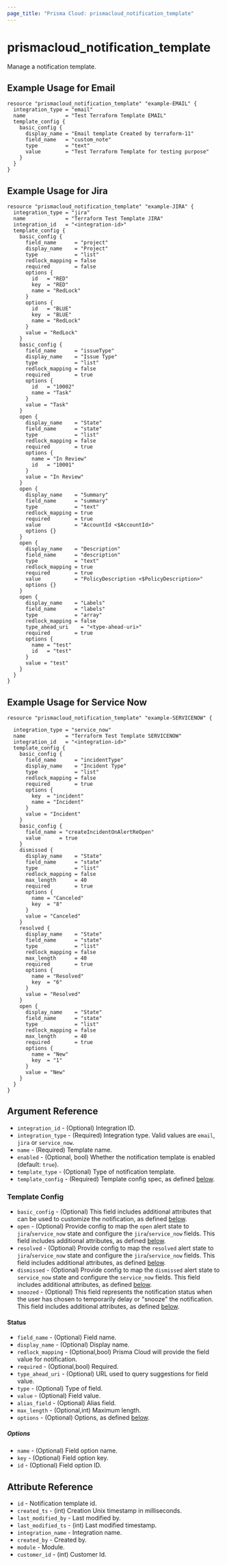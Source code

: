 ```yaml
---
page_title: "Prisma Cloud: prismacloud_notification_template"
---
```


# prismacloud_notification_template

Manage a notification template.

## Example Usage for Email

```hcl
resource "prismacloud_notification_template" "example-EMAIL" {
  integration_type = "email"
  name             = "Test Terraform Template EMAIL"
  template_config {
    basic_config {
      display_name = "Email template Created by terraform-11"
      field_name   = "custom_note"
      type         = "text"
      value        = "Test Terraform Template for testing purpose"
    }
  }
}
```

## Example Usage for Jira

```hcl
resource "prismacloud_notification_template" "example-JIRA" {
  integration_type = "jira"
  name             = "Terraform Test Template JIRA"
  integration_id   = "<integration-id>"
  template_config {
    basic_config {
      field_name      = "project"
      display_name    = "Project"
      type            = "list"
      redlock_mapping = false
      required        = false
      options {
        id   = "RED"
        key  = "RED"
        name = "RedLock"
      }
      options {
        id   = "BLUE"
        key  = "BLUE"
        name = "RedLock"
      }
      value = "RedLock"
    }
    basic_config {
      field_name      = "issueType"
      display_name    = "Issue Type"
      type            = "list"
      redlock_mapping = false
      required        = true
      options {
        id   = "10002"
        name = "Task"
      }
      value = "Task"
    }
    open {
      display_name    = "State"
      field_name      = "state"
      type            = "list"
      redlock_mapping = false
      required        = true
      options {
        name = "In Review"
        id   = "10001"
      }
      value = "In Review"
    }
    open {
      display_name    = "Summary"
      field_name      = "summary"
      type            = "text"
      redlock_mapping = true
      required        = true
      value           = "AccountId <$AccountId>"
      options {}
    }
    open {
      display_name    = "Description"
      field_name      = "description"
      type            = "text"
      redlock_mapping = true
      required        = true
      value           = "PolicyDescription <$PolicyDescription>"
      options {}
    }
    open {
      display_name    = "Labels"
      field_name      = "labels"
      type            = "array"
      redlock_mapping = false
      type_ahead_uri    = "<type-ahead-uri>"
      required        = true
      options {
        name = "test"
        id   = "test"
      }
      value = "test"
    }
  }
}
```

## Example Usage for Service Now

```hcl
resource "prismacloud_notification_template" "example-SERVICENOW" {

  integration_type = "service_now"
  name             = "Terraform Test Template SERVICENOW"
  integration_id   = "<integration-id>"
  template_config {
    basic_config {
      field_name      = "incidentType"
      display_name    = "Incident Type"
      type            = "list"
      redlock_mapping = false
      required        = true
      options {
        key  = "incident"
        name = "Incident"
      }
      value = "Incident"
    }
    basic_config {
      field_name = "createIncidentOnAlertReOpen"
      value      = true
    }
    dismissed {
      display_name    = "State"
      field_name      = "state"
      type            = "list"
      redlock_mapping = false
      max_length      = 40
      required        = true
      options {
        name = "Canceled"
        key  = "8"
      }
      value = "Canceled"
    }
    resolved {
      display_name    = "State"
      field_name      = "state"
      type            = "list"
      redlock_mapping = false
      max_length      = 40
      required        = true
      options {
        name = "Resolved"
        key  = "6"
      }
      value = "Resolved"
    }
    open {
      display_name    = "State"
      field_name      = "state"
      type            = "list"
      redlock_mapping = false
      max_length      = 40
      required        = true
      options {
        name = "New"
        key  = "1"
      }
      value = "New"
    }
  }
}
```

## Argument Reference

* `integration_id` - (Optional) Integration ID.
* `integration_type` - (Required) Integration type. Valid values are `email`, `jira` or `service_now`.
* `name` - (Required) Template name.
* `enabled` - (Optional, bool) Whether the notification template is enabled (default: `true`).
* `template_type` - (Optional) Type of notification template.
* `template_config` - (Required) Template config spec, as defined [below](#template_config).

### Template Config

* `basic_config` - (Optional) This field includes additional attributes that can be used to customize the notification, as defined [below](#config_params).
* `open` - (Optional) Provide config to map the `open` alert state to `jira`/`service_now` state and configure the `jira`/`service_now` fields. This field includes additional attributes, as defined [below](#config_params).
* `resolved` - (Optional) Provide config to map the `resolved` alert state to `jira`/`service_now` state and configure the `jira`/`service_now` fields. This field includes additional attributes, as defined [below](#config_params).
* `dismissed` - (Optional) Provide config to map the `dismissed` alert state to `service_now` state and configure the `service_now` fields. This field includes additional attributes, as defined [below](#config_params).
* `snoozed` - (Optional) This field represents the notification status when the user has chosen to temporarily delay or "snooze" the notification. This field includes additional attributes, as defined [below](#config_params).

#### Status

* `field_name` - (Optional) Field name.
* `display_name` - (Optional) Display name.
* `redlock_mapping` - (Optional,bool) Prisma Cloud will provide the field value for notification.
* `required` - (Optional,bool) Required.
* `type_ahead_uri` - (Optional) URL used to query suggestions for field value.
* `type` - (Optional) Type of field.
* `value` - (Optional) Field value.
* `alias_field` - (Optional) Alias field.
* `max_length` - (Optional,int) Maximum length.
* `options` - (Optional) Options, as defined [below](#options).

##### Options

* `name` - (Optional) Field option name.
* `key` - (Optional) Field option key.
* `id` - (Optional) Field option ID.

## Attribute Reference

* `id` - Notification template id.
* `created_ts` - (int) Creation Unix timestamp in milliseconds.
* `last_modified_by` - Last modified by.
* `last_modified_ts` - (int) Last modified timestamp.
* `integration_name` - Integration name.
* `created_by` - Created by.
* `module` - Module.
* `customer_id` - (int) Customer Id.

